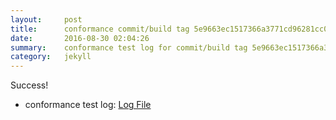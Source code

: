 ```yaml
---
layout:     post
title:      conformance commit/build tag 5e9663ec1517366a3771cd96281cc02513b6160a
date:       2016-08-30 02:04:26
summary:    conformance test log for commit/build tag 5e9663ec1517366a3771cd96281cc02513b6160a.
category:   jekyll
---
```


Success!

- conformance test log: [Log File](http://s3-us-west-2.amazonaws.com/kraken-e2e-logs/conformance/62/build-log.txt)
